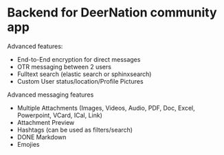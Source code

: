 Backend for DeerNation community app
====================================

Advanced features:
* End-to-End encryption for direct messages
* OTR messaging between 2 users
* Fulltext search (elastic search or sphinxsearch)
* Custom User status/location/Profile Pictures

Advanced messaging features
* Multiple Attachments (Images, Videos, Audio, PDF, Doc, Excel, Powerpoint, VCard, ICal, Link)
* Attachment Preview
* Hashtags (can be used as filters/search)
* DONE Markdown
* Emojies





